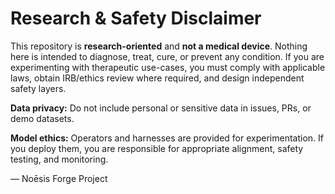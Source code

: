 # Research & Safety Disclaimer

This repository is **research-oriented** and **not a medical device**. Nothing here is intended to diagnose, treat, cure, or prevent any condition. If you are experimenting with therapeutic use-cases, you must comply with applicable laws, obtain IRB/ethics review where required, and design independent safety layers.

**Data privacy:** Do not include personal or sensitive data in issues, PRs, or demo datasets.

**Model ethics:** Operators and harnesses are provided for experimentation. If you deploy them, you are responsible for appropriate alignment, safety testing, and monitoring.

— Noēsis Forge Project
